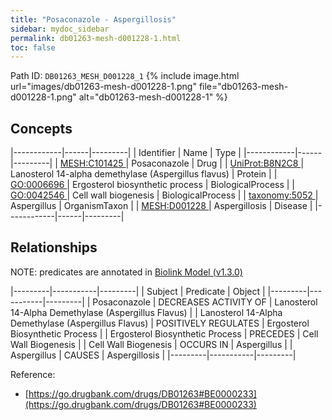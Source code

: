 ```yaml
---
title: "Posaconazole - Aspergillosis"
sidebar: mydoc_sidebar
permalink: db01263-mesh-d001228-1.html
toc: false 
---
```



Path ID: `DB01263_MESH_D001228_1`
{% include image.html url="images/db01263-mesh-d001228-1.png" file="db01263-mesh-d001228-1.png" alt="db01263-mesh-d001228-1" %}

## Concepts

|------------|------|---------|
| Identifier | Name | Type    |
|------------|------|---------|
| <a href="https://identifiers.org/MESH:C101425">MESH:C101425 </a> | Posaconazole | Drug |
| <a href="https://identifiers.org/UniProt:B8N2C8">UniProt:B8N2C8 </a> | Lanosterol 14-alpha demethylase (Aspergillus flavus) | Protein |
| <a href="https://identifiers.org/GO:0006696">GO:0006696 </a> | Ergosterol biosynthetic process | BiologicalProcess |
| <a href="https://identifiers.org/GO:0042546">GO:0042546 </a> | Cell wall biogenesis | BiologicalProcess |
| <a href="https://identifiers.org/taxonomy:5052">taxonomy:5052 </a> | Aspergillus | OrganismTaxon |
| <a href="https://identifiers.org/MESH:D001228">MESH:D001228 </a> | Aspergillosis | Disease |
|------------|------|---------|

## Relationships


NOTE: predicates are annotated in <a href="https://github.com/biolink/biolink-model/releases/tag/v1.3.0">Biolink Model (v1.3.0)</a>

|---------|-----------|---------|
| Subject | Predicate | Object  |
|---------|-----------|---------|
| Posaconazole | DECREASES ACTIVITY OF | Lanosterol 14-Alpha Demethylase (Aspergillus Flavus) |
| Lanosterol 14-Alpha Demethylase (Aspergillus Flavus) | POSITIVELY REGULATES | Ergosterol Biosynthetic Process |
| Ergosterol Biosynthetic Process | PRECEDES | Cell Wall Biogenesis |
| Cell Wall Biogenesis | OCCURS IN | Aspergillus |
| Aspergillus | CAUSES | Aspergillosis |
|---------|-----------|---------|

Reference: 
  - [https://go.drugbank.com/drugs/DB01263#BE0000233](https://go.drugbank.com/drugs/DB01263#BE0000233)
